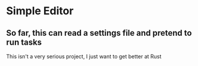 # Simple Editor

## So far, this can read a settings file and pretend to run tasks

This isn't a very serious project, I just want to get better at Rust